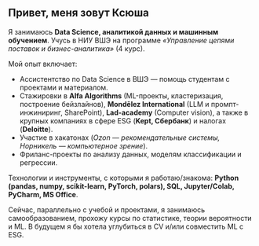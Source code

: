 ## Привет, меня зовут Ксюша

Я занимаюсь **Data Science, аналитикой данных и машинным обучением**.
Учусь в НИУ ВШЭ на программе *«Управление цепями поставок и бизнес-аналитика»* (4 курс).

Мой опыт включает:

* Ассистентство по Data Science в ВШЭ — помощь студентам с проектами и материалом.
* Стажировки в **Alfa Algorithms** (ML-проекты, кластеризация, построение бейзлайнов), **Mondēlez International** (LLM и промпт-инжиниринг, SharePoint), **Lad-academy** (Computer vision), а также в крупных компаниях в сфере ESG (**Kept, Сбербанк**) и налогах (**Deloitte**).
* Участие в хакатонах (*Ozon — рекомендательные системы, Норникель — компьютерное зрение*).
* Фриланс-проекты по анализу данных, моделям классификации и регрессии.

Технологии и инструменты, с которыми я работаю/знакома: **Python (pandas, numpy, scikit-learn, PyTorch, polars), SQL, Jupyter/Colab, PyCharm, MS Office**.

Сейчас, параллельно с учебой и проектами, я занимаюсь самообразованием, прохожу курсы по статистике, теории вероятности и ML. В будущем я бы хотела углубиться в CV и/или совместить ML с ESG.
